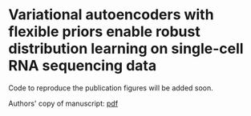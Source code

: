 # Variational autoencoders with flexible priors enable robust distribution learning on single-cell RNA sequencing data
Code to reproduce the publication figures will be added soon.

Authors' copy of manuscript: [pdf](https://github.com/theislab/flexible_priors/raw/master/author_copy.pdf)
